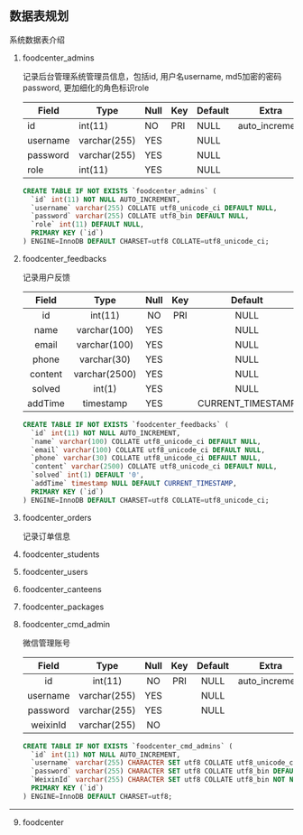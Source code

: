 数据表规划
---

系统数据表介绍

1. foodcenter_admins

    记录后台管理系统管理员信息，包括id, 用户名username,
    md5加密的密码password, 更加细化的角色标识role


    | Field    | Type         | Null | Key | Default | Extra          |
    |----------|--------------|------|-----|---------|----------------|
    | id       | int(11)      | NO   | PRI | NULL    | auto_increment |
    | username | varchar(255) | YES  |     | NULL    |                |
    | password | varchar(255) | YES  |     | NULL    |                |
    | role     | int(11)      | YES  |     | NULL    |                |

    ``` sql
    CREATE TABLE IF NOT EXISTS `foodcenter_admins` (
      `id` int(11) NOT NULL AUTO_INCREMENT,
      `username` varchar(255) COLLATE utf8_unicode_ci DEFAULT NULL,
      `password` varchar(255) COLLATE utf8_bin DEFAULT NULL,
      `role` int(11) DEFAULT NULL,
      PRIMARY KEY (`id`)
    ) ENGINE=InnoDB DEFAULT CHARSET=utf8 COLLATE=utf8_unicode_ci;
    ```

2. foodcenter_feedbacks

    记录用户反馈


    | Field   | Type          | Null | Key | Default           | Extra          |
    |:-------:|:-------------:|:----:|:---:|:-----------------:|:--------------:|
    | id      | int(11)       | NO   | PRI | NULL              | auto_increment |
    | name    | varchar(100)  | YES  |     | NULL              |                |
    | email   | varchar(100)  | YES  |     | NULL              |                |
    | phone   | varchar(30)   | YES  |     | NULL              |                |
    | content | varchar(2500) | YES  |     | NULL              |                |
    | solved  | int(1)        | YES  |     | NULL              |                |
    | addTime | timestamp     | YES  |     | CURRENT_TIMESTAMP |                |

    ``` sql
    CREATE TABLE IF NOT EXISTS `foodcenter_feedbacks` (
      `id` int(11) NOT NULL AUTO_INCREMENT,
      `name` varchar(100) COLLATE utf8_unicode_ci DEFAULT NULL,
      `email` varchar(100) COLLATE utf8_unicode_ci DEFAULT NULL,
      `phone` varchar(30) COLLATE utf8_unicode_ci DEFAULT NULL,
      `content` varchar(2500) COLLATE utf8_unicode_ci DEFAULT NULL,
      `solved` int(1) DEFAULT '0',
      `addTime` timestamp NULL DEFAULT CURRENT_TIMESTAMP,
      PRIMARY KEY (`id`)
    ) ENGINE=InnoDB DEFAULT CHARSET=utf8 COLLATE=utf8_unicode_ci;
    ```

3. foodcenter_orders

    记录订单信息



4. foodcenter_students



5. foodcenter_users



6. foodcenter_canteens


7. foodcenter_packages


8. foodcenter_cmd_admin

    微信管理账号


    | Field    | Type         | Null | Key | Default | Extra          |
    |:--------:|:------------:|:----:|:---:|:-------:|:--------------:|
    | id       | int(11)      | NO   | PRI | NULL    | auto_increment |
    | username | varchar(255) | YES  |     | NULL    |                |
    | password | varchar(255) | YES  |     | NULL    |                |
    | weixinId | varchar(255) | NO   |     |         |                |


    ``` sql
    CREATE TABLE IF NOT EXISTS `foodcenter_cmd_admins` (
      `id` int(11) NOT NULL AUTO_INCREMENT,
      `username` varchar(255) CHARACTER SET utf8 COLLATE utf8_unicode_ci DEFAULT NULL,
      `password` varchar(255) CHARACTER SET utf8 COLLATE utf8_bin DEFAULT NULL,
      `WeixinId` varchar(255) CHARACTER SET utf8 COLLATE utf8_bin NOT NULL DEFAULT '',
      PRIMARY KEY (`id`)
    ) ENGINE=InnoDB DEFAULT CHARSET=utf8;
    ```

---

9. foodcenter


